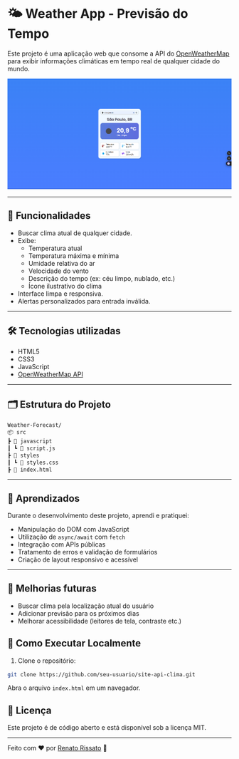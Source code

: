 # 🌤️ Weather App - Previsão do Tempo

Este projeto é uma aplicação web que consome a API do [OpenWeatherMap](https://openweathermap.org/) para exibir informações climáticas em tempo real de qualquer cidade do mundo.

<img src="/Images/1.png" alt="Preview do App" >

---

## 🚀 Funcionalidades

- Buscar clima atual de qualquer cidade.
- Exibe:
  - Temperatura atual
  - Temperatura máxima e mínima
  - Umidade relativa do ar
  - Velocidade do vento
  - Descrição do tempo (ex: céu limpo, nublado, etc.)
  - Ícone ilustrativo do clima
- Interface limpa e responsiva.
- Alertas personalizados para entrada inválida.

---

## 🛠️ Tecnologias utilizadas

- HTML5
- CSS3
- JavaScript
- [OpenWeatherMap API](https://openweathermap.org/current)

---

## 🗂️ Estrutura do Projeto
```
Weather-Forecast/
📦 src
┣ 📂 javascript
┃ ┗ 📄 script.js
┣ 📂 styles
┃ ┗ 📄 styles.css
┣ 📄 index.html
```
---

## 🧠 Aprendizados

Durante o desenvolvimento deste projeto, aprendi e pratiquei:

- Manipulação do DOM com JavaScript
- Utilização de `async/await` com `fetch`
- Integração com APIs públicas
- Tratamento de erros e validação de formulários
- Criação de layout responsivo e acessível

---

## 📌 Melhorias futuras

- Buscar clima pela localização atual do usuário
- Adicionar previsão para os próximos dias
- Melhorar acessibilidade (leitores de tela, contraste etc.)

## 📌 Como Executar Localmente

1. Clone o repositório:

```bash
git clone https://github.com/seu-usuario/site-api-clima.git
```

Abra o arquivo `index.html` em um navegador.

## 📜 Licença
Este projeto é de código aberto e está disponível sob a licença MIT.

---

Feito com ❤️ por [Renato Rissato](https://github.com/RenatoRissato) 🚀
